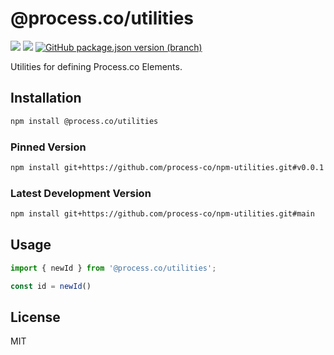 # @process.co/utilities 
[<img src="https://img.shields.io/npm/v/%40process.co%2Futilities" />](https://www.npmjs.com/package/@process.co/utilities) 
[<img src="https://img.shields.io/github/v/release/process-co/npm-utilities" />](https://github.com/process-co/npm-utilities/releases/latest) 
[<img alt="GitHub package.json version (branch)" src="https://img.shields.io/github/package-json/v/process-co/npm-utilities/main?color=%23AA00AA" />
](https://github.com/process-co/npm-utilities#main)


Utilities for defining Process.co Elements.


## Installation

```bash
npm install @process.co/utilities
```

### Pinned Version
```bash
npm install git+https://github.com/process-co/npm-utilities.git#v0.0.1
```

### Latest Development Version
```bash
npm install git+https://github.com/process-co/npm-utilities.git#main
```

## Usage

```typescript
import { newId } from '@process.co/utilities';

const id = newId()

```

## License

MIT 

